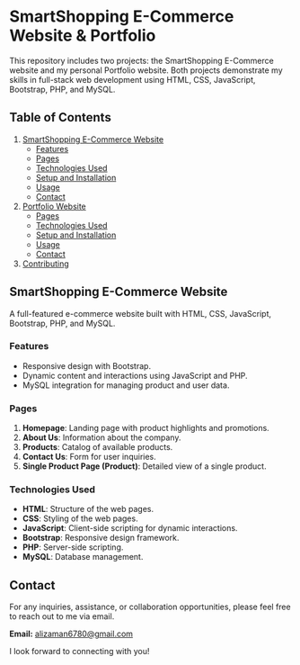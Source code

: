 # SmartShopping E-Commerce Website & Portfolio

This repository includes two projects: the SmartShopping E-Commerce website and my personal Portfolio website. Both projects demonstrate my skills in full-stack web development using HTML, CSS, JavaScript, Bootstrap, PHP, and MySQL.

## Table of Contents

1. [SmartShopping E-Commerce Website](#smartshopping-e-commerce-website)
    - [Features](#features)
    - [Pages](#pages)
    - [Technologies Used](#technologies-used)
    - [Setup and Installation](#setup-and-installation)
    - [Usage](#usage)
    - [Contact](#contact)
2. [Portfolio Website](#portfolio-website)
    - [Pages](#portfolio-pages)
    - [Technologies Used](#portfolio-technologies-used)
    - [Setup and Installation](#portfolio-setup-and-installation)
    - [Usage](#portfolio-usage)
    - [Contact](#portfolio-contact)
3. [Contributing](#contributing)

## SmartShopping E-Commerce Website

A full-featured e-commerce website built with HTML, CSS, JavaScript, Bootstrap, PHP, and MySQL.

### Features

- Responsive design with Bootstrap.
- Dynamic content and interactions using JavaScript and PHP.
- MySQL integration for managing product and user data.

### Pages

1. **Homepage**: Landing page with product highlights and promotions.
2. **About Us**: Information about the company.
3. **Products**: Catalog of available products.
4. **Contact Us**: Form for user inquiries.
5. **Single Product Page (Product)**: Detailed view of a single product.

### Technologies Used

- **HTML**: Structure of the web pages.
- **CSS**: Styling of the web pages.
- **JavaScript**: Client-side scripting for dynamic interactions.
- **Bootstrap**: Responsive design framework.
- **PHP**: Server-side scripting.
- **MySQL**: Database management.

## Contact

For any inquiries, assistance, or collaboration opportunities, please feel free to reach out to me via email.

**Email:** [alizaman6780@gmail.com](mailto:alizaman6780@gmail.com)

I look forward to connecting with you!

